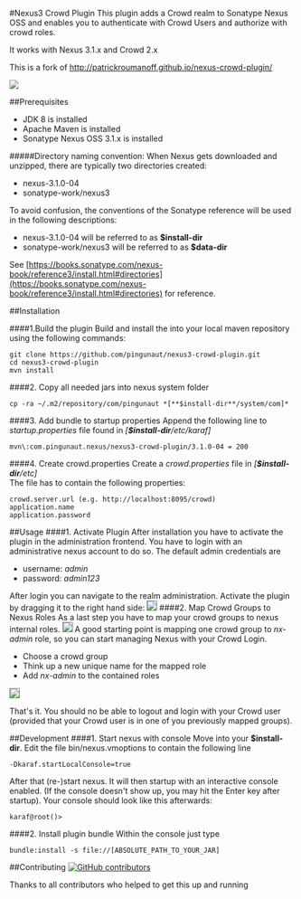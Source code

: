 #Nexus3 Crowd Plugin
This plugin adds a Crowd realm to Sonatype Nexus OSS and enables you to authenticate with Crowd Users and authorize with crowd roles.

It works with Nexus 3.1.x and Crowd 2.x

This is a fork of http://patrickroumanoff.github.io/nexus-crowd-plugin/

<a href='https://ci.pingunaut.com/job/pingunaut/job/nexus3-crowd-plugin/job/master/'><img src='https://ci.pingunaut.com/buildStatus/icon?job=pingunaut/nexus3-crowd-plugin/master'></a>

##Prerequisites
* JDK 8 is installed
* Apache Maven is installed
* Sonatype Nexus OSS 3.1.x is installed 

#####Directory naming convention:
When Nexus gets downloaded and unzipped, there are typically two directories created:
* nexus-3.1.0-04
* sonatype-work/nexus3

To avoid confusion, the conventions of the Sonatype reference will be used in the following descriptions:
* nexus-3.1.0-04 will be referred to as **$install-dir**
* sonatype-work/nexus3 will be referred to as **$data-dir**

See [https://books.sonatype.com/nexus-book/reference3/install.html#directories](https://books.sonatype.com/nexus-book/reference3/install.html#directories) for reference.



##Installation

####1.Build the plugin
Build and install the into your local maven repository using the following commands:
```
git clone https://github.com/pingunaut/nexus3-crowd-plugin.git
cd nexus3-crowd-plugin
mvn install
```
  
####2. Copy all needed jars into nexus system folder
```
cp -ra ~/.m2/repository/com/pingunaut *[**$install-dir**/system/com]*
```

####3. Add bundle to startup properties
Append the following line to *startup.properties* file found in *[**$install-dir**/etc/karaf]*
```
mvn\:com.pingunaut.nexus/nexus3-crowd-plugin/3.1.0-04 = 200
```

####4. Create crowd.properties
Create a *crowd.properties* file in *[**$install-dir**/etc]*<br/>
The file has to contain the following properties:
```
crowd.server.url (e.g. http://localhost:8095/crowd)
application.name
application.password
```
  
##Usage
####1. Activate Plugin
After installation you have to activate the plugin in the administration frontend.
You have to login with an administrative nexus account to do so. The default admin credentials are
* username: *admin*
* password: *admin123*

After login you can navigate to the realm administration.
Activate the plugin by dragging it to the right hand side:
<img style="border: 1px solid grey;" src='https://pseudorandombullshitgenerator.com/img/nexus_crowd.png'>
####2. Map Crowd Groups to Nexus Roles
As a last step you have to map your crowd groups to nexus internal roles.
<img style="border: 1px solid grey;" src='https://pseudorandombullshitgenerator.com/img/nexus-5.png'>
A good starting point is mapping one crowd group to *nx-admin* role, so you can start managing Nexus with your Crowd Login.
* Choose a crowd group
* Think up a new unique name for the mapped role
* Add *nx-admin* to the contained roles
<img style="border: 1px solid grey;" src='https://pseudorandombullshitgenerator.com/img/nexus-6.png'>

That's it. You should no be able to logout and login with your Crowd user (provided that your Crowd user is in one of you previously mapped groups).

##Development
####1. Start nexus with console
Move into your **$install-dir**. Edit the file bin/nexus.vmoptions to contain the following line
```
-Dkaraf.startLocalConsole=true
```
After that (re-)start nexus. It will then startup with an interactive console enabled. (If the console doesn't show up, you may hit the Enter key after startup).
Your console should look like this afterwards:
```
karaf@root()> 
```
  
####2. Install plugin bundle
  Within the console just type
  ```
  bundle:install -s file://[ABSOLUTE_PATH_TO_YOUR_JAR]
  ```

##Contributing
[![GitHub contributors](https://img.shields.io/github/contributors/pingunaut/nexus3-crowd-plugin.svg)](https://github.com/pingunaut/nexus3-crowd-plugin/graphs/contributors)

Thanks to all contributors who helped to get this up and running